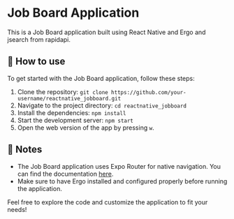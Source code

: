 # Job Board Application

This is a Job Board application built using React Native and Ergo and jsearch from rapidapi.

## 🚀 How to use

To get started with the Job Board application, follow these steps:

1. Clone the repository: `git clone https://github.com/your-username/reactnative_jobboard.git`
2. Navigate to the project directory: `cd reactnative_jobboard`
3. Install the dependencies: `npm install`
4. Start the development server: `npm start`
5. Open the web version of the app by pressing `w`.

## 📝 Notes

- The Job Board application uses Expo Router for native navigation. You can find the documentation [here](https://docs.expo.dev/router/introduction/).
- Make sure to have Ergo installed and configured properly before running the application.

Feel free to explore the code and customize the application to fit your needs!


